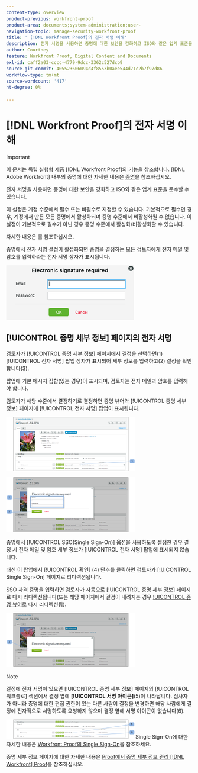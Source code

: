```yaml
---
content-type: overview
product-previous: workfront-proof
product-area: documents;system-administration;user-
navigation-topic: manage-security-workfront-proof
title: ' [!DNL Workfront Proof]의 전자 서명 이해'
description: 전자 서명을 사용하면 증명에 대한 보안을 강화하고 ISO와 같은 업계 표준을 준수할 수 있습니다.
author: Courtney
feature: Workfront Proof, Digital Content and Documents
exl-id: caff2a03-cccc-4779-9dcc-3362c527dcb9
source-git-commit: 405523606094d4f8553b0aee544d71c2b7f97d86
workflow-type: tm+mt
source-wordcount: '417'
ht-degree: 0%

---
```


# [!DNL Workfront Proof]의 전자 서명 이해

>[!IMPORTANT]
>
>이 문서는 독립 실행형 제품 [!DNL Workfront Proof]의 기능을 참조합니다. [!DNL Adobe Workfront] 내부의 증명에 대한 자세한 내용은 [증명](../../../review-and-approve-work/proofing/proofing.md)을 참조하십시오.

전자 서명을 사용하면 증명에 대한 보안을 강화하고 ISO와 같은 업계 표준을 준수할 수 있습니다.

이 설정은 계정 수준에서 필수 또는 비필수로 지정할 수 있습니다. 기본적으로 필수인 경우, 계정에서 만든 모든 증명에서 활성화되며 증명 수준에서 비활성화될 수 없습니다. 이 설정이 기본적으로 필수가 아닌 경우 증명 수준에서 활성화/비활성화할 수 있습니다.

자세한 내용은 를 참조하십시오.

증명에서 전자 서명 설정이 활성화되면 증명을 결정하는 모든 검토자에게 전자 메일 및 암호를 입력하라는 전자 서명 상자가 표시됩니다.

![Electronic_sig_required_box.png](assets/electronic-sig-required-box.png)

## [!UICONTROL 증명 세부 정보] 페이지의 전자 서명

검토자가 [!UICONTROL 증명 세부 정보] 페이지에서 결정을 선택하면(1) [!UICONTROL 전자 서명] 팝업 상자가 표시되어 세부 정보를 입력하고(2) 결정을 확인합니다(3).

팝업에 기본 메시지 집합(있는 경우)이 표시되며, 검토자는 전자 메일과 암호를 입력해야 합니다.

검토자가 해당 수준에서 결정하기로 결정하면 증명 뷰어와 [!UICONTROL 증명 세부 정보] 페이지에 [!UICONTROL 전자 서명] 팝업이 표시됩니다.

![Electronic_Signature_-_Proof_Details.png](assets/electronic-signature---proof-details-350x146.png)

![Electronic_Signature_-_Proof_Details_2.png](assets/electronic-signature---proof-details-2-350x148.png)

증명에서 [!UICONTROL SSO(Single Sign-On)] 옵션을 사용하도록 설정한 경우 결정 시 전자 메일 및 암호 세부 정보가 [!UICONTROL 전자 서명] 팝업에 표시되지 않습니다.

대신 이 팝업에서 [!UICONTROL 확인] (4) 단추를 클릭하면 검토자가 [!UICONTROL Single Sign-On] 페이지로 리디렉션됩니다.

SSO 자격 증명을 입력하면 검토자가 자동으로 [!UICONTROL 증명 세부 정보] 페이지로 다시 리디렉션됩니다(또는 해당 페이지에서 결정이 내려지는 경우 [!UICONTROL 증명 뷰어](으)로 다시 리디렉션됨).

![Electronic_Signature_SSO_-_Proof_Details_3.png](assets/electronic-signature-sso---proof-details-3-350x146.png)

>[!NOTE]
>
> 결정에 전자 서명이 있으면 [!UICONTROL 증명 세부 정보] 페이지의 [!UICONTROL 워크플로] 섹션에서 결정 옆에 **[!UICONTROL 서명 아이콘]**(5)이 나타납니다. 심사자가 아니라 증명에 대한 편집 권한이 있는 다른 사람이 결정을 변경하면 해당 사람에게 결정에 전자적으로 서명하도록 요청하지 않으며 결정 옆에 서명 아이콘이 없습니다(6).

![Electronic_Signature_icon.png](assets/electronic-signature-icon-350x52.png)Single Sign-On에 대한 자세한 내용은 [Workfront Proof의 Single Sign-On](../../../workfront-proof/wp-acct-admin/managing-security/single-sign-on-overview.md)을 참조하세요.

증명 세부 정보 페이지에 대한 자세한 내용은 [Proof에서 증명 세부 정보 관리 [!DNL Workfront] Proof](../../../workfront-proof/wp-work-proofsfiles/manage-your-work/manage-proof-details.md)를 참조하십시오.
